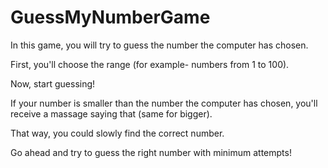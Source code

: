 # GuessMyNumberGame
In this game, you will try to guess the number the computer has chosen.

First, you'll choose the range (for example- numbers from 1 to 100).

Now, start guessing! 

If your number is smaller than the number the computer has chosen, you'll receive a massage saying that (same for bigger).

That way, you could slowly find the correct number.

Go ahead and try to guess the right number with minimum attempts! 


